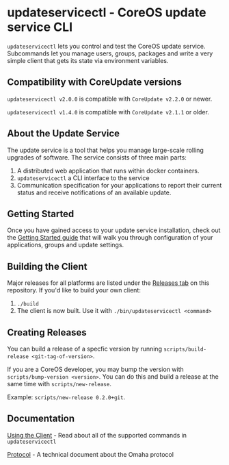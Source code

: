 # updateservicectl - CoreOS update service CLI

`updateservicectl` lets you control and test the CoreOS update service. Subcommands
let you manage users, groups, packages and write a very simple client that gets
its state via environment variables.

## Compatibility with CoreUpdate versions

`updateservicectl v2.0.0` is compatible with `CoreUpdate v2.2.0` or newer.

`updateservicectl v1.4.0` is compatible with `CoreUpdate v2.1.1` or older.

## About the Update Service

The update service is a tool that helps you manage large-scale rolling upgrades of software. The service consists of three main parts:

1. A distributed web application that runs within docker containers.
2. `updateservicectl` a CLI interface to the service
3. Communication specification for your applications to report their current status and receive notifications of an available update.

## Getting Started

Once you have gained access to your update service installation, check out the [Getting Started guide](http://coreos.com/products/coreupdate/docs/latest/getting-started.html) that will walk you through configuration of your applications, groups and update settings.

## Building the Client

Major releases for all platforms are listed under the [Releases tab](https://github.com/coreos/updateservicectl/releases) on this repository. If you'd like to build your own client:

1. `./build`
2. The client is now built. Use it with `./bin/updateservicectl <command>`

## Creating Releases

You can build a release of a specfic version by running
`scripts/build-release <git-tag-of-version>`.

If you are a CoreOS developer, you may bump the version with
`scripts/bump-version <version>`. You can do this and build a release
at the same time with `scripts/new-release`.

Example: `scripts/new-release 0.2.0+git`.

## Documentation

[Using the Client](http://coreos.com/products/coreupdate/docs/latest/updatectl-client.html) - Read about all of the supported commands in `updateservicectl`

[Protocol](http://coreos.com/products/coreupdate/docs/latest/update-protocol.html) - A technical document about the Omaha protocol
